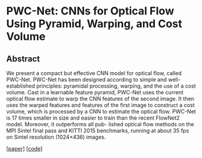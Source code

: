 # PWC-Net: CNNs for Optical Flow Using Pyramid, Warping, and Cost Volume



## Abstract

We present a compact but effective CNN model for optical flow, called PWC-Net. PWC-Net has been designed according to simple and well-established principles: pyramidal processing, warping, and the use of a cost volume. Cast in a learnable feature pyramid, PWC-Net uses the current optical flow estimate to warp the CNN features of the second image. It then uses the warped features and features of the first image to construct a cost volume, which is processed by a CNN to estimate the optical flow. PWC-Net is 17 times smaller in size and easier to train than the recent FlowNet2 model. Moreover, it outperforms all pub- lished optical flow methods on the MPI Sintel final pass and KITTI 2015 benchmarks, running at about 35 fps on Sintel resolution (1024×436) images.

[[paper]](https://arxiv.org/pdf/1709.02371.pdf) [[code]](https://github.com/NVlabs/PWC-Net)

